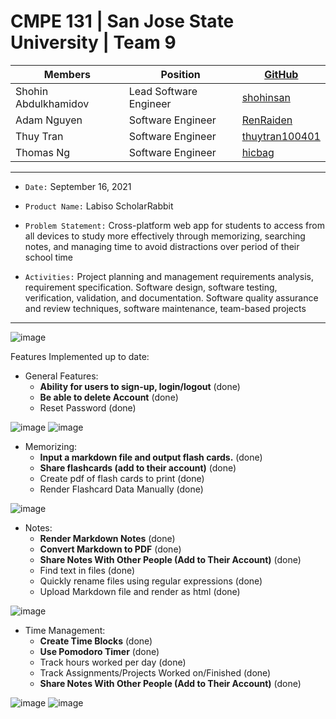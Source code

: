 # CMPE 131 | San Jose State University | Team 9

| Members | Position | [GitHub](https://github.com/shohinsan/sjsu_cmpe_131) |
| ----------- | ----------- | ----------- |
| Shohin Abdulkhamidov | Lead Software Engineer | [shohinsan](https://github.com/shohinsan) | 
| Adam Nguyen | Software Engineer | [RenRaiden](https://github.com/RenRaiden) |
| Thuy Tran | Software Engineer | [thuytran100401](https://github.com/thuytran100401) |
| Thomas Ng | Software Engineer | [hicbag](https://github.com/hicbag) |

---

- `Date:` September 16, 2021

- `Product Name:` Labiso ScholarRabbit

- `Problem Statement:` Cross-platform web app for students to access from all devices to study more effectively through 
memorizing, searching notes, and managing time to avoid distractions over period of their school time

- `Activities:` Project planning and management requirements analysis, requirement specification. Software design, software testing, verification, validation, and documentation. Software quality assurance and review techniques, software maintenance, team-based projects

---

![image](https://user-images.githubusercontent.com/22685770/145909479-8d94be6a-9f85-4d41-befc-5fe0339606e2.png)

Features Implemented up to date:

- General Features:
  * **Ability for users to sign-up, login/logout** (done)
  * **Be able to delete Account** (done)
  * Reset Password (done)
  
![image](https://user-images.githubusercontent.com/22685770/145910019-bf2c9268-d11a-4f91-86d6-52ef50db9fa2.png)
![image](https://user-images.githubusercontent.com/22685770/145910446-03313d63-fbf9-404a-b1e9-24d295988043.png)

- Memorizing:
  * **Input a markdown file and output flash cards.** (done)
  * **Share flashcards (add to their account)** (done)
  * Create pdf of flash cards to print (done)
  * Render Flashcard Data Manually (done)
  
![image](https://user-images.githubusercontent.com/22685770/145910093-912b6646-35b0-492d-94a3-cfcbe901fd0d.png)

- Notes:
  * **Render Markdown Notes** (done)
  * **Convert Markdown to PDF** (done)
  * **Share Notes With Other People (Add to Their Account)** (done)
  * Find text in files (done)
  * Quickly rename files using regular expressions (done)
  * Upload Markdown file and render as html (done)
  
![image](https://user-images.githubusercontent.com/22685770/145910411-c65f1a87-aeb7-460f-aa1f-732d0bd57803.png)

- Time Management: 
  * **Create Time Blocks** (done)
  * **Use Pomodoro Timer** (done)
  * Track hours worked per day (done)
  * Track Assignments/Projects Worked on/Finished (done)
  * **Share Notes With Other People (Add to Their Account)** (done)
  
![image](https://user-images.githubusercontent.com/22685770/145910136-d30ef3ab-c552-4779-9992-454272bab786.png)
![image](https://user-images.githubusercontent.com/22685770/145910181-06aa0202-3122-43c0-927d-99acfc899bb8.png)



